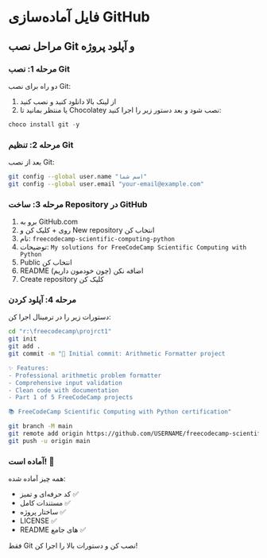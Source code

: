 # فایل آماده‌سازی GitHub

## مراحل نصب Git و آپلود پروژه

### مرحله 1: نصب Git
دو راه برای نصب Git:
1. از لینک بالا دانلود کنید و نصب کنید
2. یا منتظر بمانید تا Chocolatey نصب شود و بعد دستور زیر را اجرا کنید:

```powershell
choco install git -y
```

### مرحله 2: تنظیم Git
بعد از نصب Git:

```bash
git config --global user.name "اسم شما"
git config --global user.email "your-email@example.com"
```

### مرحله 3: ساخت Repository در GitHub
1. برو به GitHub.com
2. روی + کلیک کن و New repository انتخاب کن
3. نام: `freecodecamp-scientific-computing-python`
4. توضیحات: `My solutions for FreeCodeCamp Scientific Computing with Python`
5. Public انتخاب کن
6. README اضافه نکن (چون خودمون داریم)
7. Create repository کلیک کن

### مرحله 4: آپلود کردن
دستورات زیر را در ترمینال اجرا کن:

```bash
cd "r:\freecodecamp\projrct1"
git init
git add .
git commit -m "🎉 Initial commit: Arithmetic Formatter project

✨ Features:
- Professional arithmetic problem formatter
- Comprehensive input validation
- Clean code with documentation
- Part 1 of 5 FreeCodeCamp projects

📚 FreeCodeCamp Scientific Computing with Python certification"

git branch -M main
git remote add origin https://github.com/USERNAME/freecodecamp-scientific-computing-python.git
git push -u origin main
```

### آماده است! 🚀
همه چیز آماده شده:
- کد حرفه‌ای و تمیز ✅
- مستندات کامل ✅  
- ساختار پروژه ✅
- LICENSE ✅
- README های جامع ✅

فقط Git نصب کن و دستورات بالا را اجرا کن!
